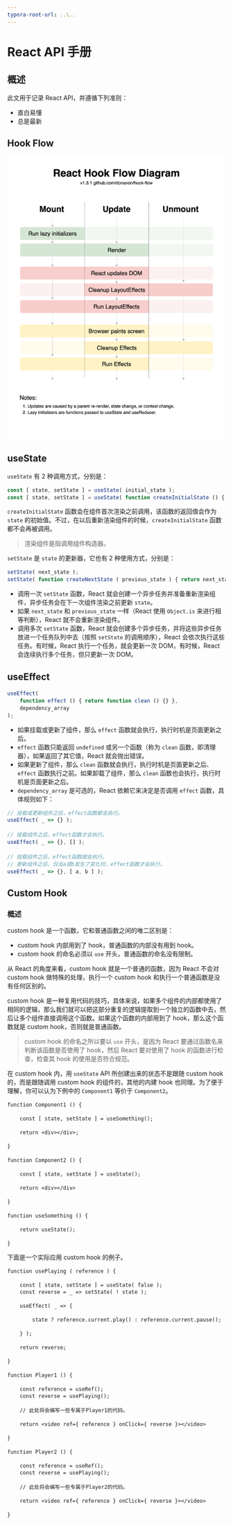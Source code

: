 ```yaml
---
typora-root-url: ..\..
---
```


# React API 手册

## 概述

此文用于记录 React API，并遵循下列准则：

- 直白易懂
- 总是最新

## Hook Flow

![hook flow](/static/image/markdown/javascript/react-api-manual/hook-flow.png)

## useState

`useState` 有 2 种调用方式，分别是：

```js
const [ state, setState ] = useState( initial_state );
const [ state, setState ] = useState( function createInitialState () { return initial_state } );
```

`createInitialState` 函数会在组件首次渲染之前调用，该函数的返回值会作为 `state` 的初始值。不过，在以后重新渲染组件的时候，`createInitialState` 函数都不会再被调用。

> 渲染组件是指调用组件构造器。

`setState` 是 `state` 的更新器，它也有 2 种使用方式，分别是：

```js
setState( next_state );
setState( function createNextState ( previous_state ) { return next_state } );
```

- 调用一次 `setState` 函数，React 就会创建一个异步任务并准备重新渲染组件，异步任务会在下一次组件渲染之前更新 `state`。
- 如果 `next_state` 和 `previous_state` 一样（React 使用 `Object.is` 来进行相等判断），React 就不会重新渲染组件。
- 调用多次 `setState` 函数，React 就会创建多个异步任务，并将这些异步任务放进一个任务队列中去（按照 `setState` 的调用顺序），React 会依次执行这些任务。有时候，React 执行一个任务，就会更新一次 DOM，有时候，React 会连续执行多个任务，但只更新一次 DOM。

## useEffect

```js
useEffect(
    function effect () { return function clean () {} },
    dependency_array
);
```

- 如果挂载或更新了组件，那么 `effect` 函数就会执行，执行时机是页面更新之后。
- `effect` 函数只能返回 `undefined` 或另一个函数（称为 `clean` 函数，即清理器），如果返回了其它值，React 就会抛出错误。
- 如果更新了组件，那么 `clean` 函数就会执行，执行时机是页面更新之后、`effect` 函数执行之前。如果卸载了组件，那么 `clean` 函数也会执行，执行时机是页面更新之后。
- `dependency_array` 是可选的，React 依赖它来决定是否调用 `effect` 函数，具体规则如下：

```js
// 挂载或更新组件之后，effect函数都会执行。
useEffect( _ => {} );

// 挂载组件之后，effect函数才会执行。
useEffect( _ => {}, [] );

// 挂载组件之后，effect函数就会执行。
// 更新组件之后，仅当a或b发生了变化时，effect函数才会执行。
useEffect( _ => {}, [ a, b ] );
```

## Custom Hook

### 概述

custom hook 是一个函数，它和普通函数之间的唯二区别是：

- custom hook 内部用到了 hook，普通函数的内部没有用到 hook。
- custom hook 的命名必须以 `use` 开头，普通函数的命名没有限制。

从 React 的角度来看，custom hook 就是一个普通的函数，因为 React 不会对 custom hook 做特殊的处理，执行一个 custom hook 和执行一个普通函数是没有任何区别的。

custom hook 是一种复用代码的技巧，具体来说，如果多个组件的内部都使用了相同的逻辑，那么我们就可以把这部分重复的逻辑提取到一个独立的函数中去，然后让多个组件直接调用这个函数。如果这个函数的内部用到了 hook，那么这个函数就是 custom hook，否则就是普通函数。

> custom hook 的命名之所以要以 `use` 开头，是因为 React 要通过函数名来判断该函数是否使用了 hook，然后 React 要对使用了 hook 的函数进行检查，检查其 hook 的使用是否符合规范。

在 custom hook 内，用 `useState` API 所创建出来的状态不是跟随 custom hook 的，而是跟随调用 custom hook 的组件的，其他的内建 hook 也同理。为了便于理解，你可以认为下例中的 `Component1` 等价于 `Component2`。

```react
function Component1 () {
    
	const [ state, setState ] = useSomething();
    
    return <div></div>;
    
}

function Component2 () {
    
	const [ state, setState ] = useState();
    
    return <div></div>
    
}

function useSomething () {
    
    return useState();
    
}
```

下面是一个实际应用 custom hook 的例子。

```react
function usePlaying ( reference ) {
    
    const [ state, setState ] = useState( false );
    const reverse = _ => setState( ! state );
    
    useEffect( _ => {
        
        state ? reference.current.play() : reference.current.pause();
        
    } );
    
    return reverse;
    
}

function Player1 () {
    
    const reference = useRef();
    const reverse = usePlaying();
    
    // 此处将会编写一些专属于Player1的代码。
    
    return <video ref={ reference } onClick={ reverse }></video>
    
}

function Player2 () {
    
    const reference = useRef();
    const reverse = usePlaying();
    
    // 此处将会编写一些专属于Player2的代码。
    
    return <video ref={ reference } onClick={ reverse }></video>
    
}
```

